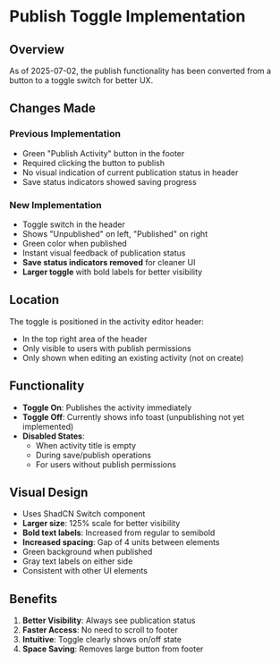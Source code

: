 # Publish Toggle Implementation

## Overview
As of 2025-07-02, the publish functionality has been converted from a button to a toggle switch for better UX.

## Changes Made

### Previous Implementation
- Green "Publish Activity" button in the footer
- Required clicking the button to publish
- No visual indication of current publication status in header
- Save status indicators showed saving progress

### New Implementation
- Toggle switch in the header
- Shows "Unpublished" on left, "Published" on right
- Green color when published
- Instant visual feedback of publication status
- **Save status indicators removed** for cleaner UI
- **Larger toggle** with bold labels for better visibility

## Location
The toggle is positioned in the activity editor header:
- In the top right area of the header
- Only visible to users with publish permissions
- Only shown when editing an existing activity (not on create)

## Functionality
- **Toggle On**: Publishes the activity immediately
- **Toggle Off**: Currently shows info toast (unpublishing not yet implemented)
- **Disabled States**: 
  - When activity title is empty
  - During save/publish operations
  - For users without publish permissions

## Visual Design
- Uses ShadCN Switch component
- **Larger size**: 125% scale for better visibility
- **Bold text labels**: Increased from regular to semibold
- **Increased spacing**: Gap of 4 units between elements
- Green background when published
- Gray text labels on either side
- Consistent with other UI elements

## Benefits
1. **Better Visibility**: Always see publication status
2. **Faster Access**: No need to scroll to footer
3. **Intuitive**: Toggle clearly shows on/off state
4. **Space Saving**: Removes large button from footer 